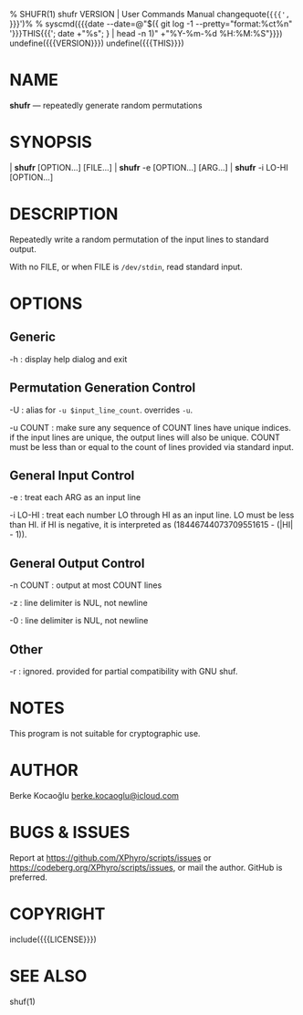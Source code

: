 % SHUFR(1) shufr VERSION | User Commands Manual
changequote(`{{{', `}}}')%
% syscmd({{{date --date=@"$({ git log -1 --pretty="format:%ct%n" '}}}THIS{{{'; date +"%s"; } | head -n 1)" +"%Y-%m-%d %H:%M:%S"}}})
undefine({{{VERSION}}})
undefine({{{THIS}}})

# NAME

**shufr** — repeatedly generate random permutations

# SYNOPSIS

| **shufr** \[OPTION...\] \[FILE...\]
| **shufr** -e \[OPTION...\] \[ARG...\]
| **shufr** -i LO-HI \[OPTION...\]

# DESCRIPTION

Repeatedly write a random permutation of the input lines to standard
output.

With no FILE, or when FILE is `/dev/stdin`, read standard input.

# OPTIONS

## Generic

-h
: display help dialog and exit

## Permutation Generation Control

-U
: alias for `-u $input_line_count`. overrides `-u`.

-u COUNT
: make sure any sequence of COUNT lines have unique indices. if the input lines
are unique, the output lines will also be unique. COUNT must be less than or
equal to the count of lines provided via standard input.

## General Input Control

-e
: treat each ARG as an input line

-i LO-HI
: treat each number LO through HI as an input line. LO must be less than HI.
if HI is negative, it is interpreted as (18446744073709551615 - (|HI| - 1)).

## General Output Control

-n COUNT
: output at most COUNT lines

-z
: line delimiter is NUL, not newline

-0
: line delimiter is NUL, not newline

## Other

-r
: ignored. provided for partial compatibility with GNU shuf.

# NOTES

This program is not suitable for cryptographic use.

# AUTHOR

Berke Kocaoğlu <berke.kocaoglu@icloud.com>

# BUGS & ISSUES

Report at <https://github.com/XPhyro/scripts/issues> or
<https://codeberg.org/XPhyro/scripts/issues>, or mail the author.
GitHub is preferred.

# COPYRIGHT

include({{{LICENSE}}})

# SEE ALSO

shuf(1)
